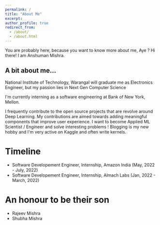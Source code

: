 ```yaml
---
permalink: /
title: "About Me"
excerpt:
author_profile: true
redirect_from: 
  - /about/
  - /about.html
---
```


You are probably here, because you want to know more about me, Aye ?
Hi there! I am Anshuman Mishra.
<br>

## A bit about me...

National Institute of Technology, Warangal will graduate me as Electronics Engineer, but my passion lies in Next Gen Computer Science

I'm currently interning as a software engineering at Bank of New York, Mellon.

I frequently contribute to the open source projects that are revolve around Deep Learning. My contributions are aimed towards adding meaningful components that improve user experience. I want to become Applied ML Scientist / Engineer and solve interesting problems ! Blogging is my new hobby and I'm very active on Kaggle and often write kernels. 

# Timeline

  * Software Developement Engineer, Internship, Amazon India (May, 2022 - July, 2022)
  * Software Developement Engineer, Internship, Almach Labs (Jan, 2022 - March, 2022)

# An honour to be their son

  * Rajeev Mishra
  * Shubha Mishra